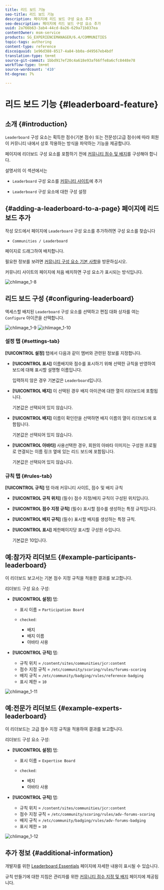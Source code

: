 ```yaml
---
title: 리드 보드 기능
seo-title: 리드 보드 기능
description: 페이지에 리드 보드 구성 요소 추가
seo-description: 페이지에 리드 보드 구성 요소 추가
uuid: 2a766b63-3ab4-44cd-8a26-629a71b837ea
contentOwner: msm-service
products: SG_EXPERIENCEMANAGER/6.4/COMMUNITIES
topic-tags: authoring
content-type: reference
discoiquuid: 1e96d388-8517-4a84-bb0a-d49567eb4bdf
translation-type: tm+mt
source-git-commit: 1bbd917ef20c4a618e93af66ffe8a6cfc8448e78
workflow-type: tm+mt
source-wordcount: '410'
ht-degree: 7%

---
```



# 리드 보드 기능 {#leaderboard-feature}

## 소개 {#introduction}

`Leaderboard` 구성 요소는 획득한 점수(기본 점수) 또는 전문성(고급 점수)에 따라 회원이 커뮤니티 내에서 상호 작용하는 방식을 파악하는 기능을 제공합니다.

페이지에 리더보드 구성 요소를 포함하기 전에 [커뮤니티 점수 및 배지](implementing-scoring.md)를 구성해야 합니다.

설명서의 이 섹션에서는

* `Leaderboard` 구성 요소를 [커뮤니티 사이트](overview.md#community-sites)에 추가

* `Leaderboard` 구성 요소에 대한 구성 설정

## {#adding-a-leaderboard-to-a-page} 페이지에 리드 보드 추가

작성 모드에서 페이지에 `Leaderboard` 구성 요소를 추가하려면 구성 요소를 찾습니다

* `Communities / Leaderboard`

페이지로 드래그하여 배치합니다.

필요한 정보를 보려면 [커뮤니티 구성 요소 기본 사항](basics.md)을 방문하십시오.

커뮤니티 사이트의 페이지에 처음 배치하면 구성 요소가 표시되는 방식입니다.

![chlimage_1-8](assets/chlimage_1-8.png)

## 리드 보드 구성 {#configuring-leaderboard}

액세스할 배치된 `Leaderboard` 구성 요소를 선택하고 편집 대화 상자를 여는 `Configure` 아이콘을 선택합니다.

![chlimage_1-9](assets/chlimage_1-9.png) ![chlimage_1-10](assets/chlimage_1-10.png)

### 설정 탭 {#settings-tab}

**[!UICONTROL 설정]** 탭에서 다음과 같이 멤버와 관련된 정보를 지정합니다.

* **[!UICONTROL 표시]**
이름배지와 점수를 표시하기 위해 선택한 규칙을 반영하여 보드에 대해 표시할 설명형 이름입니다.

   입력하지 않은 경우 기본값은 `Leaderboard`입니다.

* **[!UICONTROL 배지]**
이 선택된 경우 배지 아이콘에 대한 열이 리더보드에 포함됩니다.

   기본값은 선택되어 있지 않습니다.

* **[!UICONTROL 배지]**
이름이 확인란을 선택하면 배지 이름의 열이 리더보드에 포함됩니다.

   기본값은 선택되어 있지 않습니다.

* **[!UICONTROL 아바타]**
사용선택한 경우, 회원의 아바타 이미지는 구성원 프로필로 연결되는 이름 링크 옆에 있는 리드 보드에 포함됩니다.

   기본값은 선택되어 있지 않습니다.

### 규칙 탭 {#rules-tab}

**[!UICONTROL 규칙]** 탭 아래 커뮤니티 사이트, 점수 및 배지 규칙

* **[!UICONTROL 규칙 위치]**
(필수) 점수 지정/배지 규칙이 구성된 위치입니다.

* **[!UICONTROL 점수 지정 규칙]**
(필수) 표시할 점수를 생성하는 특정 규칙입니다.

* **[!UICONTROL 배지 규칙]**
(필수) 표시할 배지를 생성하는 특정 규칙.

* **[!UICONTROL 표시]**
제한페이지당 표시할 구성원 수입니다.

   기본값은 10입니다.

## 예:참가자 리더보드 {#example-participants-leaderboard}

이 리더보드 보고서는 기본 점수 지정 규칙을 적용한 결과를 보고합니다.

리더보드 구성 요소 구성:

* **[!UICONTROL 설정]** 탭:

   * 표시 이름 = `Participation Board`
   * `checked`:

      * 배지
      * 배지 이름
      * 아바타 사용

* **[!UICONTROL 규칙]** 탭:

   * 규칙 위치 = `/content/sites/communities/jcr:content`
   * 점수 지정 규칙 = `/etc/community/scoring/rules/forums-scoring`
   * 배지 규칙 = `/etc/community/badging/rules/reference-badging`
   * 표시 제한 = `10`

![chlimage_1-11](assets/chlimage_1-11.png)

## 예:전문가 리더보드 {#example-experts-leaderboard}

이 리더보드는 고급 점수 지정 규칙을 적용하여 결과를 보고합니다.

리더보드 구성 요소 구성:

* **[!UICONTROL 설정]** 탭:

   * 표시 이름 = `Expertise Board`
   * `checked`:

      * 배지
      * 아바타 사용

* **[!UICONTROL 규칙]** 탭:

   * 규칙 위치 = `/content/sites/communities/jcr:content`
   * 점수 지정 규칙 = `/etc/community/scoring/rules/adv-forums-scoring`
   * 배지 규칙 = `/etc/community/badging/rules/adv-forums-badging`
   * 표시 제한 = `10`

![chlimage_1-12](assets/chlimage_1-12.png)

## 추가 정보 {#additional-information}

개발자를 위한 [Leaderboard Essentials](leaderboard.md) 페이지에 자세한 내용이 표시될 수 있습니다.

규칙 만들기에 대한 지침은 관리자를 위한 [커뮤니티 점수 지정 및 배지](implementing-scoring.md) 페이지에 제공됩니다.
